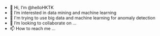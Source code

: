 - 👋 Hi, I’m @helloHKTK
- 👀 I’m interested in data mining and machine learning
- 🌱 I'm trying to use big data and machine learning for anomaly detection
- 💞️ I’m looking to collaborate on ...
- 📫 How to reach me ...

<!---
helloHKTK/helloHKTK is a ✨ special ✨ repository because its `README.md` (this file) appears on your GitHub profile.
You can click the Preview link to take a look at your changes.
--->
